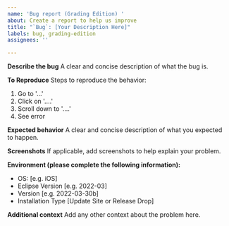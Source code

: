 ```yaml
---
name: 'Bug report (Grading Edition) '
about: Create a report to help us improve
title: "`Bug`: [Your Description Here]"
labels: bug, grading-edition
assignees: ''

---
```


**Describe the bug**
A clear and concise description of what the bug is.

**To Reproduce**
Steps to reproduce the behavior:
1. Go to '...'
2. Click on '....'
3. Scroll down to '....'
4. See error

**Expected behavior**
A clear and concise description of what you expected to happen.

**Screenshots**
If applicable, add screenshots to help explain your problem.

**Environment (please complete the following information):**
 - OS: [e.g. iOS]
 - Eclipse Version [e.g. 2022-03]
 - Version [e.g. 2022-03-30b]
 - Installation Type [Update Site or Release Drop]


**Additional context**
Add any other context about the problem here.
